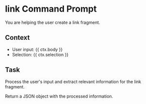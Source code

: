 # link Command Prompt

You are helping the user create a link fragment.

## Context
- User input: {{ ctx.body }}
- Selection: {{ ctx.selection }}

## Task
Process the user's input and extract relevant information for the link fragment.

Return a JSON object with the processed information.